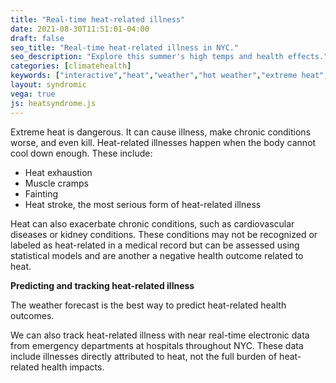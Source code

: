 ```yaml
---
title: "Real-time heat-related illness"
date: 2021-08-30T11:51:01-04:00
draft: false
seo_title: "Real-time heat-related illness in NYC."
seo_description: "Explore this summer's high temps and health effects."
categories: [climatehealth]
keywords: ["interactive","heat","weather","hot weather","extreme heat","heat mortality","heat-related illness","emergency room","emergency department","ED visit"]
layout: syndromic
vega: true
js: heatsyndrome.js 
---
```


Extreme heat is dangerous. It can cause illness, make chronic conditions worse, and even kill. Heat-related illnesses happen when the body cannot cool down enough. These include:

 - Heat exhaustion 
 - Muscle cramps 
 - Fainting 
 - Heat stroke, the most serious form of heat-related illness


Heat can also exacerbate chronic conditions, such as cardiovascular diseases or kidney conditions. These conditions may not be recognized or labeled as heat-related in a medical record but can be assessed using statistical models and are another a negative health outcome related to heat.  

**Predicting and tracking heat-related illness**  

The weather forecast is the best way to predict heat-related health outcomes.  

We can also track heat-related illness with near real-time electronic data from emergency departments at hospitals throughout NYC. These data include illnesses directly attributed to heat, not the full burden of heat-related health impacts.  




